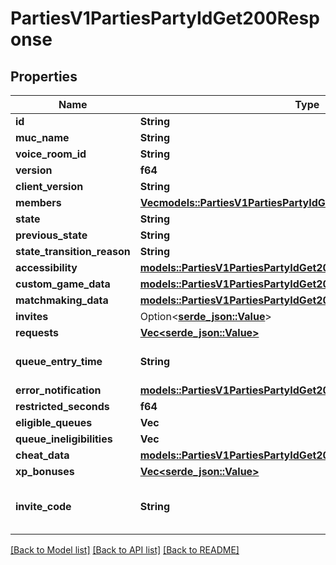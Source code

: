 # PartiesV1PartiesPartyIdGet200Response

## Properties

Name | Type | Description | Notes
------------ | ------------- | ------------- | -------------
**id** | **String** | Party ID | 
**muc_name** | **String** |  | 
**voice_room_id** | **String** |  | 
**version** | **f64** |  | 
**client_version** | **String** |  | 
**members** | [**Vec<models::PartiesV1PartiesPartyIdGet200ResponseMembersInner>**](_parties_v1_parties__party_id__get_200_response_Members_inner.md) |  | 
**state** | **String** |  | 
**previous_state** | **String** |  | 
**state_transition_reason** | **String** |  | 
**accessibility** | [**models::PartiesV1PartiesPartyIdGet200ResponseAccessibility**](_parties_v1_parties__party_id__get_200_response_Accessibility.md) |  | 
**custom_game_data** | [**models::PartiesV1PartiesPartyIdGet200ResponseCustomGameData**](_parties_v1_parties__party_id__get_200_response_CustomGameData.md) |  | 
**matchmaking_data** | [**models::PartiesV1PartiesPartyIdGet200ResponseMatchmakingData**](_parties_v1_parties__party_id__get_200_response_MatchmakingData.md) |  | 
**invites** | Option<[**serde_json::Value**](.md)> |  | 
**requests** | [**Vec<serde_json::Value>**](serde_json::Value.md) |  | 
**queue_entry_time** | **String** | Date in ISO 8601 format | 
**error_notification** | [**models::PartiesV1PartiesPartyIdGet200ResponseErrorNotification**](_parties_v1_parties__party_id__get_200_response_ErrorNotification.md) |  | 
**restricted_seconds** | **f64** |  | 
**eligible_queues** | **Vec<String>** |  | 
**queue_ineligibilities** | **Vec<String>** |  | 
**cheat_data** | [**models::PartiesV1PartiesPartyIdGet200ResponseCheatData**](_parties_v1_parties__party_id__get_200_response_CheatData.md) |  | 
**xp_bonuses** | [**Vec<serde_json::Value>**](serde_json::Value.md) |  | 
**invite_code** | **String** | Empty string when there is no invite code | 

[[Back to Model list]](../README.md#documentation-for-models) [[Back to API list]](../README.md#documentation-for-api-endpoints) [[Back to README]](../README.md)



